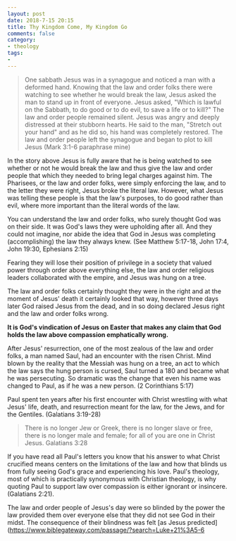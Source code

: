 ```yaml
---
layout: post
date: 2018-7-15 20:15
title: Thy Kingdom Come, My Kingdom Go
comments: false
category:
- theology
tags:
- 
---
```

> One sabbath Jesus was in a synagogue and noticed a man with a deformed hand. Knowing that the law and order folks there were watching to see whether he would break the law, Jesus asked the man to stand up in front of everyone.
> Jesus asked, "Which is lawful on the Sabbath, to do good or to do evil, to save a life or to kill?" The law and order people remained silent.
> Jesus was angry and deeply distressed at their stubborn hearts. He said to the man, "Stretch out your hand" and as he did so, his hand was completely restored. The law and order people left the synagogue and began to plot to kill Jesus
> (Mark 3:1-6 paraphrase mine)

In the story above Jesus is fully aware that he is being watched to see whether or not he would break the law and thus give the law and order people that which they needed to bring legal charges against him. The Pharisees, or the law and order folks, were simply enforcing the law, and to the letter they were right, Jesus broke the literal law. However, what Jesus was telling these people is that the law's purposes, to do good rather than evil, where more important than the literal words of the law. 

You can understand the law and order folks, who surely thought God was on their side. It was God's laws they were upholding after all. And they could not imagine, nor abide the idea that God in Jesus was completing (accomplishing) the law they always knew.  (See Matthew 5:17-18, John 17:4, John 19:30, Ephesians 2:15)

Fearing they will lose their position of privilege in a society that valued power through order above everything else, the law and order religious leaders collaborated with the empire, and Jesus was hung on a tree. 

The law and order folks certainly thought they were in the right and at the moment of Jesus' death it certainly looked that way, however three days later God raised Jesus from the dead, and in so doing declared Jesus right and the law and order folks wrong. 

**It is God's vindication of Jesus on Easter that makes any claim that God holds the law above compassion emphatically wrong.**

After Jesus' resurrection, one of the most zealous of the law and order folks, a man named Saul, had an encounter with the risen Christ.  Mind blown by the reality that the Messiah was hung on a tree, an act to which the law says the hung person is cursed, Saul turned a 180 and became what he was persecuting. So dramatic was the change that even his name was changed to Paul, as if he was a new person. (2 Corinthians 5:17)

Paul spent ten years after his first encounter with Christ wrestling with what Jesus' life, death, and resurrection meant for the law, for the Jews, and for the Gentiles. (Galatians 3:19-28)

> There is no longer Jew or Greek, there is no longer slave or free, there is no longer male and female; for all of you are one in Christ Jesus. Galatians 3:28

If you have read all Paul's letters you know that his answer to what Christ crucified means centers on the limitations of the law and how that blinds us from fully seeing God's grace and experiencing his love. Paul's theology, most of which is practically synonymous with Christian theology, is why quoting Paul to support law over compassion is either ignorant or insincere. (Galatians 2:21).

The law and order people of Jesus's day were so blinded by the power the law provided them over everyone else that they did not see God in their midst. The consequence of their blindness was felt [as Jesus predicted](https://www.biblegateway.com/passage/?search=Luke+21%3A5-6